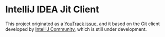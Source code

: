 # IntelliJ IDEA Jit Client

This project originated as a [YouTrack issue](https://youtrack.jetbrains.com/issue/IJPL-72504/Make-git-client-a-standalone-app
), and it based on the Git client developed by [IntelliJ Community](https://github.com/JetBrains/intellij-community), which is still under development.